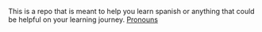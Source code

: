 This is a repo that is meant to help you learn spanish or anything that could be helpful on your learning journey.
[Pronouns](https://github.com/AlsoAHuman/LearnSpanish/blob/main/Lessons/1.1%20Pronouns%20and%20Gender)